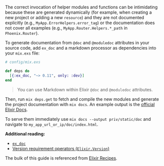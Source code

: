 The correct invocation of helper modules and functions can be intimidating because these are generated dynamically (for example, when creating a new project or adding a new `resource`) and they are not documented explicitly (e.g., `MyApp.ErrorHelpers.error_tag`) or the documentation does not cover all examples (e.g., `MyApp.Router.Helpers.*_path` in `Phoenix.Router`).

To generate documentation from `@doc` and `@moduledoc` attributes in your source code, add `ex_doc` and a markdown processor as dependencies into your `mix.exs` file: 

```elixir
# config/mix.exs

def deps do
  [{:ex_doc, "~> 0.11", only: :dev}]
end
```

> You can use Markdown within Elixir `@doc` and `@moduledoc` attributes.

Then, run `mix deps.get` to fetch and compile the new modules and generate the project documentation with `mix docs`. 
An example output is the [official Elixir Docs](http://elixir-lang.org/docs/stable/elixir/).

To serve them immediately use `mix docs --output priv/static/doc` and navigate to `my_app_url_or_ip/doc/index.html`.

**Additional reading:**

- [`ex_doc`](https://github.com/elixir-lang/ex_doc)
- [Version requirement operators (`Elixir.Version`)](http://elixir-lang.org/docs/stable/elixir/Version.html) 

The bulk of this guide is referenced from [Elixir Recipes](http://elixir-recipes.github.io/documentation/documentation-with-exdoc/).
